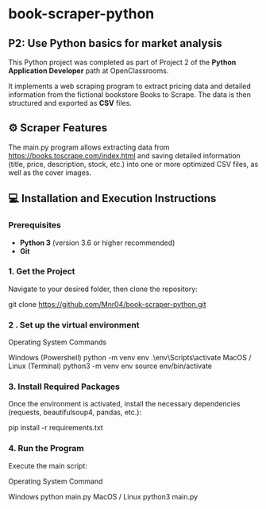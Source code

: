 # book-scraper-python

## P2: Use Python basics for market analysis

This Python project was completed as part of Project 2 of the **Python Application Developer** path at OpenClassrooms.

It implements a web scraping program to extract pricing data and detailed information from the fictional bookstore Books to Scrape. The data is then structured and exported as **CSV** files.

## ⚙️ Scraper Features

The main.py program allows extracting data from https://books.toscrape.com/index.html and saving detailed information (title, price, description, stock, etc.) into one or more optimized CSV files, as well as the cover images.

## 💻 Installation and Execution Instructions

### Prerequisites

- **Python 3** (version 3.6 or higher recommended)
- **Git**

### 1. Get the Project

Navigate to your desired folder, then clone the repository:

git clone https://github.com/Mnr04/book-scraper-python.git

### 2 . Set up the virtual environment

Operating System Commands

Windows (Powershell) python -m venv env .\env\Scripts\activate MacOS / Linux (Terminal) python3 -m venv env source env/bin/activate

### 3. Install Required Packages

Once the environment is activated, install the necessary dependencies (requests, beautifulsoup4, pandas, etc.):

pip install -r requirements.txt

### 4. Run the Program

Execute the main script:

Operating System Command

Windows python main.py MacOS / Linux python3 main.py